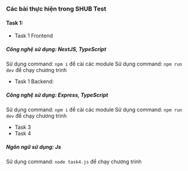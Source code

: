 ### Các bài thực hiện trong SHUB Test
#### Task 1:
* Task 1 Frontend
##### Công nghệ sử dụng: NextJS, TypeScript
Sử dụng command: `npm i` để cài các module
Sử dụng command: `npm run dev` để chạy chương trình
* Task 1 Backend:
##### Công nghệ sử dụng: Express, TypeScript
Sử dụng command: `npm i` để cài các module
Sử dụng command: `npm run dev` để chạy chương trình
* Task 3
* Task 4
##### Ngôn ngữ sử dụng: Js
Sử dụng command: `node task4.js` để chạy chương trình
